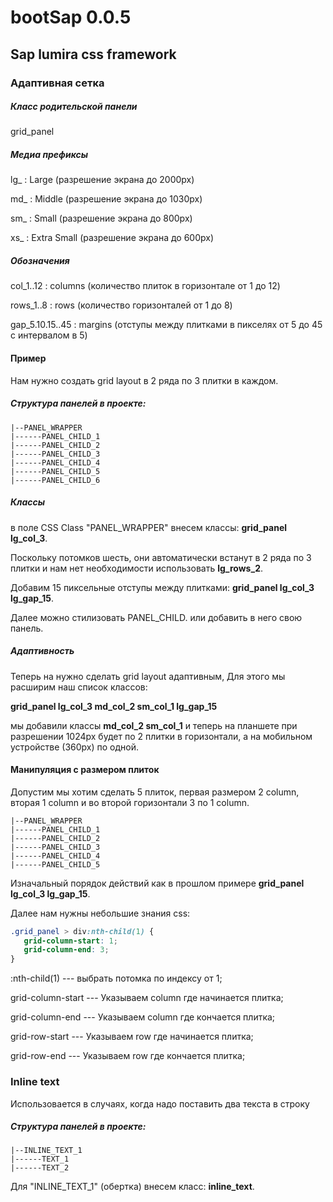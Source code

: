 # bootSap 0.0.5
## Sap lumira css framework

### Адаптивная сетка

##### Класс родительской панели

grid_panel 

##### Медиа префиксы 

lg_  : Large (разрешение экрана до 2000px)

md_  : Middle (разрешение экрана до 1030px)

sm_  : Small (разрешение экрана до 800px)

xs_  : Extra Small (разрешение экрана до 600px)

##### Обозначения

col_1..12 : columns (количество плиток в горизонтале от 1 до 12)

rows_1..8 : rows (количество горизонталей от 1 до 8)

gap_5.10.15..45 : margins (отступы между плитками в пикселях от 5 до 45 с интервалом в 5)

#### Пример

Нам нужно создать grid layout в 2 ряда по 3 плитки в каждом.

##### Структура панелей в проекте:

    |--PANEL_WRAPPER
    |------PANEL_CHILD_1
    |------PANEL_CHILD_2
    |------PANEL_CHILD_3
    |------PANEL_CHILD_4
    |------PANEL_CHILD_5
    |------PANEL_CHILD_6

##### Классы
    
в поле CSS Class "PANEL_WRAPPER" внесем классы: **grid_panel lg_col_3**.

Поскольку потомков шесть, они автоматически встанут в 2 ряда по 3 плитки и нам нет необходимости использовать **lg_rows_2**.

Добавим 15 пиксельные отступы между плитками: **grid_panel lg_col_3 lg_gap_15**.

Далее можно стилизовать PANEL_CHILD. или добавить в него свою панель.

##### Адаптивность

Теперь на нужно сделать grid layout адаптивным, Для этого мы расширим наш список классов:

**grid_panel lg_col_3 md_col_2 sm_col_1 lg_gap_15**

мы добавили классы **md_col_2 sm_col_1** и теперь на планшете при разрешении 1024px будет по 2 плитки в горизонтали, а на мобильном устройстве (360px) по одной.

#### Манипуляция с размером плиток

Допустим мы хотим сделать 5 плиток, первая размером 2 сolumn, вторая 1 сolumn и во второй горизонтали 3 по 1 сolumn.

    |--PANEL_WRAPPER
    |------PANEL_CHILD_1
    |------PANEL_CHILD_2
    |------PANEL_CHILD_3
    |------PANEL_CHILD_4
    |------PANEL_CHILD_5

Изначальный порядок действий как в прошлом примере **grid_panel lg_col_3 lg_gap_15**.

Далее нам нужны небольшие знания css:

```css
.grid_panel > div:nth-child(1) {
   grid-column-start: 1;
   grid-column-end: 3;
}
```
:nth-child(1) --- выбрать потомка по индексу от 1;

grid-column-start --- Указываем column где начинается плитка;

grid-column-end --- Указываем column где кончается плитка;

grid-row-start --- Указываем row где начинается плитка;

grid-row-end --- Указываем row где кончается плитка;


### Inline text

Использовается в случаях, когда надо поставить два текста в строку

##### Структура панелей в проекте:
    |--INLINE_TEXT_1
    |------TEXT_1
    |------TEXT_2
    
 Для "INLINE_TEXT_1" (обертка) внесем класс: **inline_text**.
